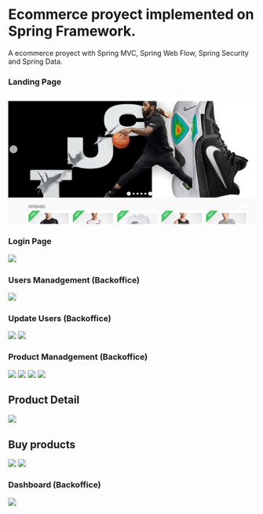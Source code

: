 # Ecommerce proyect implemented on Spring Framework.
A ecommerce proyect with Spring MVC, Spring Web Flow, Spring Security and Spring Data.

### Landing Page

<img src="./screenshots/image_1.PNG" />

### Login Page

<img src="./screenshots/image_2.PNG" />

### Users Manadgement (Backoffice)

<img src="./screenshots/image_3.PNG" />

### Update Users (Backoffice)

<img src="./screenshots/image_4.PNG" />

<img src="./screenshots/image_5.PNG" />

### Product Manadgement (Backoffice)

<img src="./screenshots/image_6.PNG" />

<img src="./screenshots/image_7.PNG" />

<img src="./screenshots/image_8.PNG" />

<img src="./screenshots/image_9.PNG" />

## Product Detail

<img src="./screenshots/image_10.PNG" />

## Buy products

<img src="./screenshots/image_11.PNG" />

<img src="./screenshots/image_12.PNG" />

### Dashboard (Backoffice)

<img src="./screenshots/image_13.PNG" />
